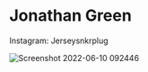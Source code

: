 # Jonathan Green 

Instagram: Jerseysnkrplug

![Screenshot 2022-06-10 092446](https://user-images.githubusercontent.com/107152106/173079098-ce043b61-0ff6-4eb9-91c1-ed0df540cae0.png)
